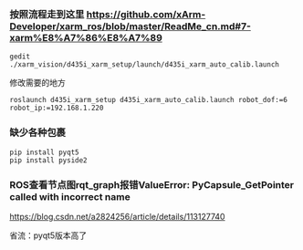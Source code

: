 ### 按照流程走到这里 https://github.com/xArm-Developer/xarm_ros/blob/master/ReadMe_cn.md#7-xarm%E8%A7%86%E8%A7%89
    gedit ./xarm_vision/d435i_xarm_setup/launch/d435i_xarm_auto_calib.launch

修改需要的地方

    roslaunch d435i_xarm_setup d435i_xarm_auto_calib.launch robot_dof:=6 robot_ip:=192.168.1.220


### 缺少各种包裹
    pip install pyqt5
    pip install pyside2

### ROS查看节点图rqt_graph报错ValueError: PyCapsule_GetPointer called with incorrect name

https://blog.csdn.net/a2824256/article/details/113127740

省流：pyqt5版本高了
